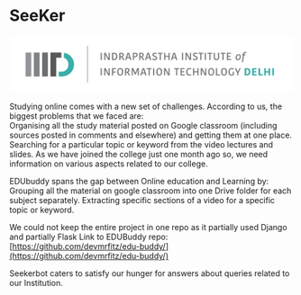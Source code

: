 # SeeKer
![alt text](https://raw.githubusercontent.com/Shikharhacks007/Web-dev-project/main/logo.png)

Studying online comes with a new set of challenges. According to us, the biggest problems that we faced are:  
Organising all the study material posted on Google classroom (including sources posted in comments and elsewhere) and getting them at one place.
Searching for a particular topic or keyword from the video lectures and slides.
As we have joined the college just one month ago so, we need information on various aspects related to our college.

EDUbuddy spans the gap between Online education and Learning by:
Grouping all the material on google classroom into one Drive folder for each subject separately.
Extracting specific sections of a video for a specific topic or keyword.

We could not keep the entire project in one repo as it partially used Django and partially Flask
Link to EDUBuddy repo: [https://github.com/devmrfitz/edu-buddy/](https://github.com/devmrfitz/edu-buddy/)

Seekerbot caters to satisfy our hunger for answers about queries related to our Institution.  

